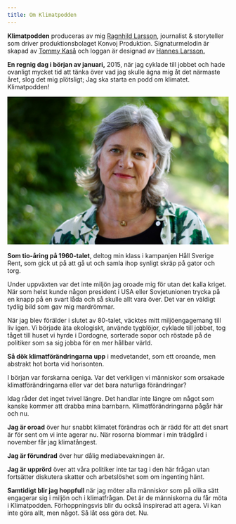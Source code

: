 ```yaml
---
title: Om Klimatpodden
---
```

**Klimatpodden** produceras av mig [Ragnhild Larsson](https://twitter.com/ragnhildlarsson), journalist & storyteller som driver produktionsbolaget Konvoj Produktion.
Signaturmelodin är skapad av [Tommy Kaså](http://firstswede.com/index.html) och loggan är designad av [Hannes Larsson.](https://www.linkedin.com/profile/view?id=AAkAABM_DWgBjLtQAVsUT-jv5Z474NVgsER4wr8&authType=NAME_SEARCH&authToken=IP--&locale=en_US&trk=tyah&trkInfo=clickedVertical%3Amynetwork%2CclickedEntityId%3A322899304%2CauthType%3ANAME_SEARCH%2Cidx%3A1-3-3%2CtarId%3A1441343185379%2Ctas%3AHannes%20Larsson)

**En regnig dag i början av januari,** 2015, när jag cyklade till jobbet och hade ovanligt mycket tid att tänka över vad jag skulle ägna mig åt det närmaste året, slog det mig plötsligt; Jag ska starta en podd om klimatet. Klimatpodden!

![Ragnhild Larsson](/static/img/img_1277-1-1024x683.jpg)

**Som tio-åring på 1960-talet**, deltog min klass i kampanjen Håll Sverige Rent, som gick ut på att gå ut och samla ihop synligt skräp på gator och torg.

Under uppväxten var det inte miljön jag oroade mig för utan det kalla kriget. När som helst kunde någon president i USA eller Sovjetunionen trycka på en knapp på en svart låda och så skulle allt vara över. Det var en väldigt tydlig bild som gav mig mardrömmar.

När jag blev förälder i slutet av 80-talet, väcktes mitt miljöengagemang till liv igen. Vi började äta ekologiskt, använde tygblöjor, cyklade till jobbet, tog tåget till huset vi hyrde i Dordogne, sorterade sopor och röstade på de politiker som sa sig jobba för en mer hållbar värld.

**Så dök klimatförändringarna upp** i medvetandet, som ett oroande, men abstrakt hot borta vid horisonten.

I början var forskarna oeniga. Var det verkligen vi människor som orsakade klimatförändringarna eller var det bara naturliga förändringar?

Idag råder det inget tvivel längre. Det handlar inte längre om något som kanske kommer att drabba mina barnbarn. Klimatförändringarna pågår här och nu.

**Jag är oroad** över hur snabbt klimatet förändras och är rädd för att det snart är för sent om vi inte agerar nu. När rosorna blommar i min trädgård i november får jag klimatångest.

**Jag är förundrad** över hur dålig mediabevakningen är.

**Jag är** **upprörd** över att våra politiker inte tar tag i den här frågan utan fortsätter diskutera skatter och arbetslöshet som om ingenting hänt.

**Samtidigt blir jag hoppfull** när jag möter alla människor som på olika sätt engagerar sig i miljön och i klimatfrågan. Det är de människorna du får möta i Klimatpodden. Förhoppningsvis blir du också inspirerad att agera. Vi kan inte göra allt, men något. Så låt oss göra det. Nu.
